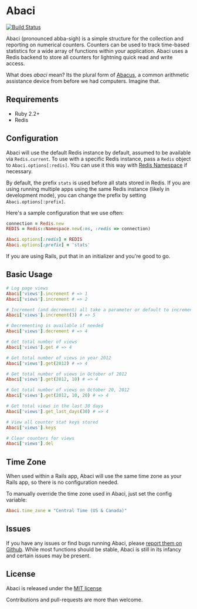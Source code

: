 # Abaci

[![Build Status](https://travis-ci.org/jdtornow/abaci.svg?branch=master)](http://travis-ci.org/jdtornow/abaci)

Abaci (pronounced abba-sigh) is a simple structure for the collection and reporting on numerical counters. Counters can be used to track time-based statistics for a wide array of functions within your application. Abaci uses a Redis backend to store all counters for lightning quick read and write access.

What does *abaci* mean? Its the plural form of [Abacus](http://en.wikipedia.org/wiki/Abacus), a common arithmetic assistance device from before we had computers. Imagine that.

## Requirements

* Ruby 2.2+
* Redis

## Configuration

Abaci will use the default Redis instance by default, assumed to be available via `Redis.current`. To use with a specific Redis instance, pass a `Redis` object to `Abaci.options[:redis]`. You can use it this way with [Redis Namespace](https://github.com/defunkt/redis-namespace) if necessary.

By default, the prefix `stats` is used before all stats stored in Redis. If you are using running multiple apps using the same Redis instance (likely in development mode), you can change the prefix by setting `Abaci.options[:prefix]`.

Here's a sample configuration that we use often:

```ruby
connection = Redis.new
REDIS = Redis::Namespace.new(:ns, :redis => connection)

Abaci.options[:redis] = REDIS
Abaci.options[:prefix] = 'stats'
```

If you are using Rails, put that in an initializer and you're good to go.

## Basic Usage

```ruby
# Log page views
Abaci['views'].increment # => 1
Abaci['views'].increment # => 2

# Increment (and decrement) all take a parameter or default to incrementing by 1
Abaci['views'].increment(3) # => 5

# Decrementing is available if needed
Abaci['views'].decrement # => 4

# Get total number of views
Abaci['views'].get # => 4

# Get total number of views in year 2012
Abaci['views'].get(2012) # => 4

# Get total number of views in October of 2012
Abaci['views'].get(2012, 10) # => 4

# Get total number of views on October 20, 2012
Abaci['views'].get(2012, 10, 20) # => 4

# Get total views in the last 30 days
Abaci['views'].get_last_days(30) # => 4

# View all counter stat keys stored
Abaci['views'].keys

# Clear counters for views
Abaci['views'].del
```

## Time Zone

When used within a Rails app, Abaci will use the same time zone as your Rails app, so there is no configuration needed.

To manually override the time zone used in Abaci, just set the config variable:

```ruby
Abaci.time_zone = "Central Time (US & Canada)"
```

## Issues

If you have any issues or find bugs running Abaci, please [report them on Github](https://github.com/jdtornow/abaci/issues). While most functions should be stable, Abaci is still in its infancy and certain issues may be present.

## License

Abaci is released under the [MIT license](http://www.opensource.org/licenses/MIT)

Contributions and pull-requests are more than welcome.
